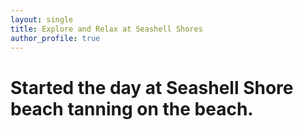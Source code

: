 ```yaml
---
layout: single
title: Explore and Relax at Seashell Shores
author_profile: true
---
```


# Started the day at Seashell Shore beach tanning on the beach.  